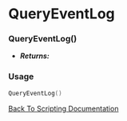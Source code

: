 # QueryEventLog

### QueryEventLog()
- ***Returns:*** 

### Usage

```Lua
QueryEventLog()
```


[Back To Scripting Documentation](../README.md)
